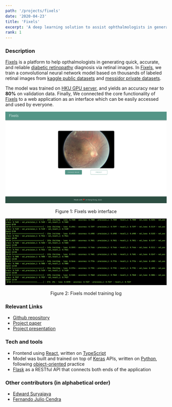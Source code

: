 ```yaml
---
path: '/projects/fixels'
date: '2020-04-23'
title: 'Fixels'
excerpt: 'A deep learning solution to assist ophthalmologists in generating fast and reliable diabetic retinopathy diagnosis.'
rank: 1
---
```


### Description

[Fixels](https://github.com/welvin21/fixels) is a platform to help opthalmologists in generating quick, accurate, and reliable [diabetic retinopathy](https://www.nei.nih.gov/learn-about-eye-health/eye-conditions-and-diseases/diabetic-retinopathy) diagnosis via retinal images. In [Fixels](https://github.com/welvin21/fixels), we train a convolutional neural network model based on thousands of labeled retinal images from [kaggle public datasets](https://www.kaggle.com/c/diabetic-retinopathy-detection) and [messidor private datasets](http://www.adcis.net/en/third-party/messidor/).

The model was trained on [HKU GPU server](https://www.cs.hku.hk/gpu-farm/home), and yields an accuracy near to **80%** on validation data. Finally, We connected the core functionality of [Fixels](https://github.com/welvin21/fixels) to a web application as an interface which can be easily accessed and used by everyone.

![Fixels website](./fixels-website.png)

<center>Figure 1: Fixels web interface</center>

![Training log](./training-log.png)

<center>Figure 2: Fixels model training log</center>

### Relevant Links

- [Github repository](https://github.com/welvin21/fixels)
- [Project paper](https://docs.google.com/document/d/1LZa8fqrnkVMQ4Fa4gENu2jrBmWHiHxfJiUicABZoceI/edit)
- [Project presentation](https://docs.google.com/presentation/d/1CYVJtrq3uHt2-6hDp-QX7ag71pEPAqrRGTvqHc5mds8/edit#slide=id.g7fc3b92232_1_49)

### Tech and tools

- Frontend using [React](https://reactjs.org/), written on [TypeScript](https://www.typescriptlang.org/)
- Model was built and trained on top of [Keras](https://keras.io/) APIs, written on [Python](https://www.python.org/), following [object-oriented](https://en.wikipedia.org/wiki/Object-oriented_programming) practice
- [Flask](https://flask.palletsprojects.com/en/1.1.x/) as a RESTful API that connects both ends of the application

### Other contributors (in alphabetical order)

- [Edward Suryajaya](https://github.com/edward210400)
- [Fernando Julio Cendra](https://github.com/fcendra)
